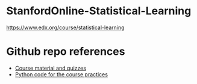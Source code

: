 # StanfordOnline-Statistical-Learning
https://www.edx.org/course/statistical-learning

# Github repo references
- [Course material and quizzes](https://github.com/AlessandroCorradini/Stanford-University-Statistical-Learning)
- [Python code for the course practices](https://github.com/sujitpal/statlearning-notebooks)